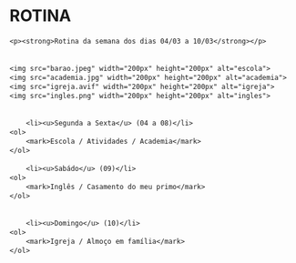 <!DOCTYPE html>
<html lang="en">
<head>
    <meta charset="UTF-8">
    <meta name="viewport" content="width=device-width, initial-scale=1.0">
    <link rel="shortcut icon" href="ICONE.ico" type="Aula-03/ICONE">
    <title></title>
</head>
<body>
    <h1>ROTINA</h1>
    

    <p><strong>Rotina da semana dos dias 04/03 a 10/03</strong></p>
    
    
    <img src="barao.jpeg" width="200px" height="200px" alt="escola">
    <img src="academia.jpg" width="200px" height="200px" alt="academia"> 
    <img src="igreja.avif" width="200px" height="200px" alt="igreja">
    <img src="ingles.png" width="200px" height="200px" alt="ingles">
    
    
        <li><u>Segunda a Sexta</u> (04 a 08)</li>
    <ol>
        <mark>Escola / Atividades / Academia</mark>
    </ol>
    
        <li><u>Sabádo</u> (09)</li>
    <ol>
        <mark>Inglês / Casamento do meu primo</mark>
    </ol>
        
    
        <li><u>Domingo</u> (10)</li>
    <ol>
        <mark>Igreja / Almoço em família</mark>
    </ol>
    
</body>
</html>

